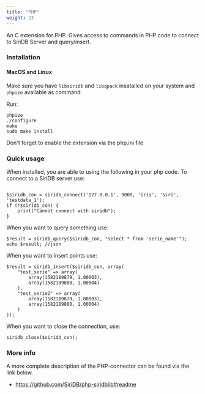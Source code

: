 ```yaml
---
title: "PHP"
weight: 23
---
```


An C extension for PHP. Gives access to commands in PHP code to connect to SiriDB Server and query/insert.

### Installation

#### MacOS and Linux

Make sure you have `libsiridb` and `libqpack` insatalled on your system and `phpize` available as command.

Run:
```
phpize
./configure
make
sudo make install
```

Don't forget to enable the extension via the php.ini file

### Quick usage

When installed, you are able to using the following in your php code.
To connect to a SiriDB server use:
```

$siridb_con = siridb_connect('127.0.0.1', 9000, 'iris', 'siri', 'testdata_1');
if (!$siridb_con) {
    print("Cannot connect with siridb");
}
```

When you want to query something use:
```
$result = siridb_query($siridb_con, "select * from 'serie_name'");
echo $result; //json
```

When you want to insert points use:
```
$result = siridb_insert($siridb_con, array(
    "test_serie" => array(
        array(1582189879, 1.00003),
        array(1582189880, 1.00004)
    ),
    "test_serie2" => array(
        array(1582189879, 1.00003),
        array(1582189880, 1.00004)
    )
));
```

When you want to close the connection, use:
```
siridb_close($siridb_con);
```

### More info

A more complete description of the PHP-connector can be found via the link below.

- https://github.com/SiriDB/php-siridblib#readme
